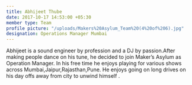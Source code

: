 ```yaml
---
title: Abhijeet Thube
date: 2017-10-17 14:53:00 +05:30
member type: Team
profile picture: "/uploads/Makers%20Asylum_Team%20(4%20of%206).jpg"
designation: Operations Manager Mumbai
---
```


Abhijeet is a sound engineer by profession and a DJ by passion.After making people dance on his tune, he decided to join Maker’s Asylum as Operation Manager. In his free time he enjoys playing for various shows across Mumbai,Jaipur,Rajasthan,Pune. He enjoys going on long drives on his day offs away from city to unwind himself .